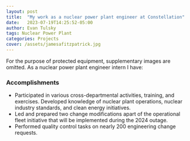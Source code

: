 ```yaml
---
layout: post
title:  "My work as a nuclear power plant engineer at Constellation"
date:   2023-07-19T14:25:52-05:00
author: Evan Tulsky
tags: Nuclear Power Plant
categories: Projects
cover: /assets/jamesafitzpatrick.jpg
---
```


For the purpose of protected equipment, supplementary images are omitted. As a nuclear power plant engineer intern I have:
<h3>Accomplishments</h3>
<ul>
  <li>Participated in various cross-departmental activities, training, and exercises. Developed knowledge of nuclear plant operations, nuclear industry standards, and clean energy initiatives.</li>
  <li>Led and prepared two change modifications apart of the operational fleet initiative that will be implemented during the 2024 outage.</li>
  <li>Performed quality control tasks on nearly 200 engineering change requests. </li>
</ul>
